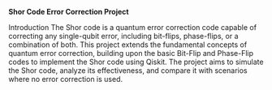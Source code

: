 **Shor Code Error Correction Project**

Introduction
The Shor code is a quantum error correction code capable of correcting any single-qubit error, including bit-flips, phase-flips, or a combination of both. 
This project extends the fundamental concepts of quantum error correction, building upon the basic Bit-Flip and Phase-Flip codes to implement the Shor code using Qiskit. 
The project aims to simulate the Shor code, analyze its effectiveness, and compare it with scenarios where no error correction is used.
